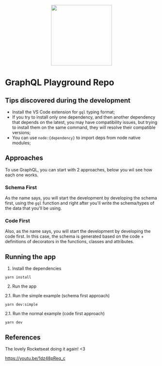 <div style="display:flex;flex:1;justify-content:center;">
<img width=200 src="https://upload.wikimedia.org/wikipedia/commons/thumb/1/17/GraphQL_Logo.svg/1200px-GraphQL_Logo.svg.png">
</div>

# GraphQL Playground Repo

## Tips discovered during the development

- Install the VS Code extension for `gql` typing format;
- If you try to install only one dependency, and then another dependency that depends on the latest, you may have compatibility issues, but trying to install them on the same command, they will resolve their compatible versions;
- You can use `node:{dependency}` to import deps from node native modules;

## Approaches

To use GraphQL, you can start with 2 approaches, below you wil see how each one works.

### Schema First

As the name says, you will start the development by developing the schema first, using the `gql` function and right after you'll write the schema/types of the data that you'll be using.

### Code First

Also, as the name says, you will start the development by developing the code first. In this case, the schema is generated based on the code + definitions of decorators in the functions, classes and attributes.

## Running the app

1. Install the dependencies

`yarn install`

2. Run the app

2.1. Run the simple example (schema first approach)

`yarn dev:simple`

2.1. Run the normal example (code first approach)

`yarn dev`

## References

The lovely Rocketseat doing it again! <3

https://youtu.be/1dz48pReq_c
